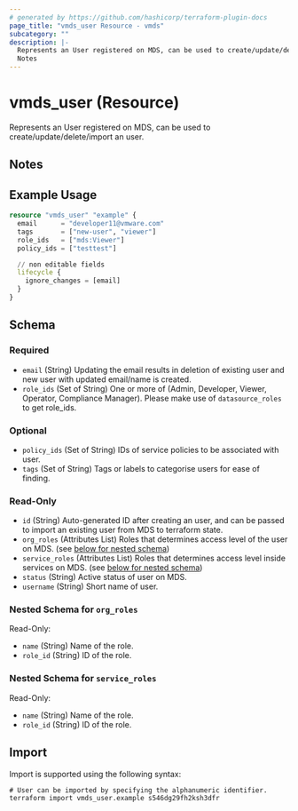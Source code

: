 ```yaml
---
# generated by https://github.com/hashicorp/terraform-plugin-docs
page_title: "vmds_user Resource - vmds"
subcategory: ""
description: |-
  Represents an User registered on MDS, can be used to create/update/delete/import an user.
  Notes
---
```


# vmds_user (Resource)

Represents an User registered on MDS, can be used to create/update/delete/import an user.
## Notes

## Example Usage

```terraform
resource "vmds_user" "example" {
  email      = "developer11@vmware.com"
  tags       = ["new-user", "viewer"]
  role_ids   = ["mds:Viewer"]
  policy_ids = ["testtest"]

  // non editable fields
  lifecycle {
    ignore_changes = [email]
  }
}
```

<!-- schema generated by tfplugindocs -->
## Schema

### Required

- `email` (String) Updating the email results in deletion of existing user and new user with updated email/name is created.
- `role_ids` (Set of String) One or more of (Admin, Developer, Viewer, Operator, Compliance Manager). Please make use of `datasource_roles` to get role_ids.

### Optional

- `policy_ids` (Set of String) IDs of service policies to be associated with user.
- `tags` (Set of String) Tags or labels to categorise users for ease of finding.

### Read-Only

- `id` (String) Auto-generated ID after creating an user, and can be passed to import an existing user from MDS to terraform state.
- `org_roles` (Attributes List) Roles that determines access level of the user on MDS. (see [below for nested schema](#nestedatt--org_roles))
- `service_roles` (Attributes List) Roles that determines access level inside services on MDS. (see [below for nested schema](#nestedatt--service_roles))
- `status` (String) Active status of user on MDS.
- `username` (String) Short name of user.

<a id="nestedatt--org_roles"></a>
### Nested Schema for `org_roles`

Read-Only:

- `name` (String) Name of the role.
- `role_id` (String) ID of the role.


<a id="nestedatt--service_roles"></a>
### Nested Schema for `service_roles`

Read-Only:

- `name` (String) Name of the role.
- `role_id` (String) ID of the role.

## Import

Import is supported using the following syntax:

```shell
# User can be imported by specifying the alphanumeric identifier.
terraform import vmds_user.example s546dg29fh2ksh3dfr
```
